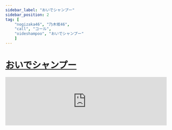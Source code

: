 ```yaml
---
sidebar_label: "おいでシャンプー"
sidebar_position: 2
tag: [
    "nogizaka46", "乃木坂46",
    "call", "コール",
    "oideshampoo", "おいでシャンプー"
    ]
---
```


# [おいでシャンプー](https://www.nogizaka46-call.xyz/entry/oideshampoo)

<iframe src="https://open.spotify.com/embed/track/6mRTYXkcl9kHL01Wr7zDEB?si=87c3656b696a4716" width="100%" height="152" frameBorder="0" allowfullscreen="" allow="autoplay; clipboard-write; encrypted-media; fullscreen; picture-in-picture" loading="lazy" />

イントロ
ハイ！ハイ！…

サビ
おいでシャンプー
その長い髪
君の香りに
ときめくよ
おいでシャンプー
夏の陽射しと
風に運ばれ
届くまで待ってる

間奏
オー⤴  オー⤵
オー⤴ オー⤵

Aメロ1
白い半袖のシャツがきらり
水のないプール
君はデッキブラシで
掃除してた  超絶可愛い！〇〇！

Aメロ2
僕はホースの先を細めて
霧のその中に
虹を見せるよなんて
ふざけてた  超絶可愛い！〇〇！

Bメロ
誰より君のこと一番近くに  オー、ハイ！×4
感じたいんだ
いつも・・・

サビ
おいでシャンプー
振り向いた時
スローモーションで
揺れる髪
おいでシャンプー
君の予告が
甘く切なく
届いたよ僕に

間奏
オー⤴ オー⤵
オー⤴ オー⤵

Aメロ
君は額の汗を拭って
こっちを見ながら
まだまだ終わらないねって
微笑んだ  超絶可愛い！〇〇！

Bメロ
こんなの初めてさ気になってしまうよ  オー、ハイ！×4
恋なのかなあ
かもね・・・

サビ
おいでシャンプー
瞳閉じると
僕の前には
君がいる
おいでシャンプー
心のページ
記憶している
ときめきは・・・不思議

間奏
ダメダメダメ！
ナカダカナシカ！ナカダカナシカ！オレのナーカーダーカナシカ！ナカダカナシカ！ナカダカナシカ！

サビ
おいでシャンプー
振り向いた時
スローモーションで
揺れる髪
おいでシャンプー
君の予告が
甘く切なく
届いたよ僕に

アウトロ
これが恋なら夢で会いたい
(おいでシャンプー)  おいでシャンプー！
これが恋なら夢が覚めても・・・
